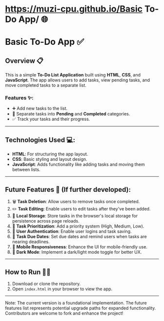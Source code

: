 # https://muzi-cpu.github.io/Basic To-Do App/ 🌐

# Basic To-Do App ✅

## Overview 📋

This is a simple **To-Do List Application** built using **HTML**, **CSS**, and **JavaScript**. The app allows users to add tasks, view pending tasks, and move completed tasks to a separate list.

### Features ✨:
- ➕ Add new tasks to the list.
- 📂 Separate tasks into **Pending** and **Completed** categories.
- ✅ Track your tasks and their progress.

---

## Technologies Used 💻:
- **HTML**: For structuring the app layout.
- **CSS**: Basic styling and layout design.
- **JavaScript**: Adds functionality like adding tasks and moving them between lists.

---

## Future Features 🚀 (If further developed):
1. 🗑️ **Task Deletion**: Allow users to remove tasks once completed.
2. ✏️ **Task Editing**: Enable users to edit tasks after they've been added.
3. 💾 **Local Storage**: Store tasks in the browser's local storage for persistence across page reloads.
4. 🔼 **Task Prioritization**: Add a priority system (High, Medium, Low).
5. 🔑 **User Authentication**: Enable user logins and task saving.
6. 📅 **Task Due Dates**: Set due dates and remind users when tasks are nearing deadlines.
7. 📱 **Mobile Responsiveness**: Enhance the UI for mobile-friendly use.
8. 🌙 **Dark Mode**: Implement a dark/light mode toggle for better UX.

---

## How to Run 🏃‍♂️

1. Download or clone the repository.
2. Open `index.html` in your browser to view the app.

---
Note: The current version is a foundational implementation. The future features list represents potential upgrade paths for expanded functionality. Contributors are welcome to fork and enhance the project!
